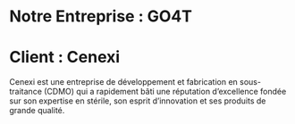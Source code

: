 # Notre Entreprise : GO4T

# Client : Cenexi
Cenexi est une entreprise de développement et fabrication en sous-traitance (CDMO) qui a rapidement bâti une réputation d’excellence fondée sur son expertise en stérile, son esprit d’innovation et ses produits de grande qualité.